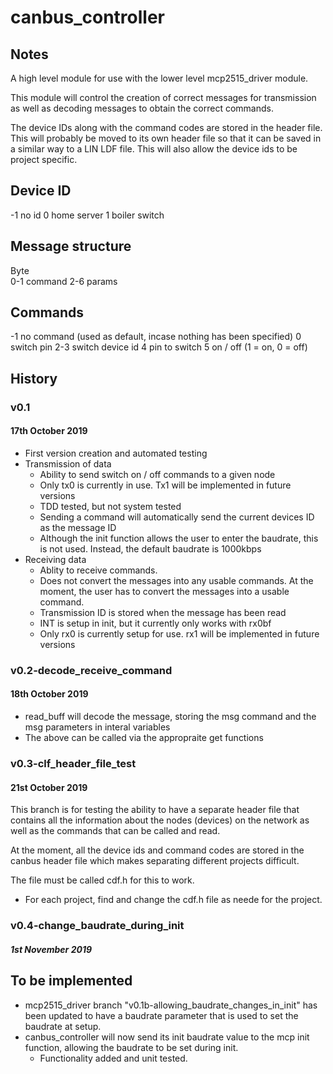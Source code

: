 # canbus_controller

## Notes

A high level module for use with the lower level mcp2515_driver module. 

This module will control the creation of correct messages for transmission as well as decoding messages to obtain the correct commands.

The device IDs along with the command codes are stored in the header file. This will probably be moved to its own header file so that it can be saved in a similar way to a LIN LDF file. This will also allow the device ids to be project specific.

## Device ID

-1  no id
0   home server
1   boiler switch

## Message structure

Byte    
0-1     command
2-6     params    


## Commands

-1          no command (used as default, incase nothing has been specified)
0           switch pin
            2-3     switch device id
            4       pin to switch
            5       on / off (1 = on, 0 = off)

## History

### v0.1

#### 17th October 2019

* First version creation and automated testing
* Transmission of data
    * Ability to send switch on / off commands to a given node
    * Only tx0 is currently in use. Tx1 will be implemented in future versions
    * TDD tested, but not system tested
    * Sending a command will automatically send the current devices ID as the message ID
    * Although the init function allows the user to enter the baudrate, this is not used. Instead, the default baudrate is 1000kbps
* Receiving data
    * Ablity to receive commands.
    * Does not convert the messages into any usable commands. At the moment, the user has to convert the messages into a usable command.
    * Transmission ID is stored when the message has been read
    * INT is setup in init, but it currently only works with rx0bf
    * Only rx0 is currently setup for use. rx1 will be implemented in future versions
    
### v0.2-decode_receive_command

#### 18th October 2019

* read_buff will decode the message, storing the msg command and the msg parameters in interal variables
* The above can be called via the appropraite get functions

### v0.3-clf_header_file_test

#### 21st October 2019

This branch is for testing the ability to have a separate header file that contains all the information about the nodes (devices) on the network as well as the commands that can be called and read.

At the moment, all the device ids and command codes are stored in the canbus header file which makes separating different projects difficult.

The file must be called cdf.h for this to work.

* For each project, find and change the cdf.h file as neede for the project.

### v0.4-change_baudrate_during_init

##### 1st November 2019

To be implemented
-----------------

* mcp2515_driver branch "v0.1b-allowing_baudrate_changes_in_init" has been updated to have a baudrate parameter that is used to set the baudrate at setup.
* canbus_controller will now send its init baudrate value to the mcp init function, allowing the baudrate to be set during init.
    * Functionality added and unit tested.

